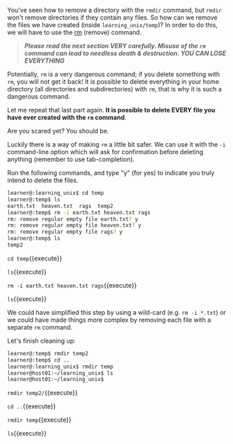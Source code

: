 
You've seen how to remove a directory with the `rmdir` command, but `rmdir` won't remove directories if they contain any files. So how can we remove the files we have created (inside `learning_unix/temp`)? In order to do this, we will have to use the [rm][] (remove) command.

>***Please read the next section VERY carefully. Misuse of the `rm` command can lead to needless death & destruction. YOU CAN LOSE EVERYTHING***

Potentially, `rm` is a very dangerous command; if you delete something with `rm`, you will not get it back! It is possible to delete everything in your home directory (all directories and subdirectories) with `rm`, that is why it is such a dangerous command.

Let me repeat that last part again. **It is possible to delete EVERY file you have ever created with the `rm` command**.

Are you scared yet? You should be.

Luckily there is a way of making `rm` a little bit safer. We can use it with the `-i` command-line option which will ask for confirmation before deleting anything (remember to use tab-completion).

Run the following commands, and type "y" (for yes) to indicate you truly intend to delete the files.

```bash
learner@:learning_unix$ cd temp
learner@:temp$ ls
earth.txt  heaven.txt  rags  temp2
learner@:temp$ rm -i earth.txt heaven.txt rags
rm: remove regular empty file earth.txt? y
rm: remove regular empty file heaven.txt? y
rm: remove regular empty file rags? y
learner@:temp$ ls
temp2
```

`cd temp`{{execute}}

`ls`{{execute}}

`rm -i earth.txt heaven.txt rags`{{execute}}

`ls`{{execute}}


We could have simplified this step by using a wild-card (e.g. `rm -i *.txt`) or we could have made things more complex by removing each file with a separate `rm` command.

Let's finish cleaning up:

```bash
learner@:temp$ rmdir temp2
learner@:temp$ cd ..
learner@:learning_unix$ rmdir temp
learner@host01:~/learning_unix$ ls
learner@host01:~/learning_unix$
```


`rmdir temp2/`{{execute}}

`cd ..`{{execute}}

`rmdir temp`{{execute}}

`ls`{{execute}}

[rm]: http://en.wikipedia.org/wiki/Rm_(Unix)

